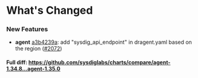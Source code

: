 # What's Changed

### New Features
- **agent** [a3b4239a](https://github.com/sysdiglabs/charts/commit/a3b4239ad6c476fc9ede903694a4e04d4f9ece7c): add "sysdig_api_endpoint" in dragent.yaml based on the region ([#2072](https://github.com/sysdiglabs/charts/issues/2072))
#### Full diff: https://github.com/sysdiglabs/charts/compare/agent-1.34.8...agent-1.35.0
